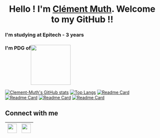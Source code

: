 <h1 align="center">Hello ! I'm <a href="https://www.linkedin.com/in/clement-muth/">Clément Muth</a>. Welcome to my GitHub !!</h1>

<h3>I'm studying at Epitech - 3 years</h3>
<h3 style="display: flex">I'm PDG of <a href="https://azinove.com"><img style="display: flex; margin: auto" src="https://azinove.com/static/images/azinove-brand.png" width="130px"/></a></h3>

[![Clement-Muth's GitHub stats](https://github-readme-stats.vercel.app/api?username=Clement-Muth&show_icons=true&theme=radical)](https://github.com/Clement-Muth?tab=repositories)
[![Top Langs](https://github-readme-stats.vercel.app/api/top-langs/?username=Clement-Muth&layout=compact&show_icons=true&theme=radical)](https://github.com/Clement-Muth?tab=repositories)
[![Readme Card](https://github-readme-stats.vercel.app/api/pin/?username=Clement-Muth&repo=clibrary&show_icons=true&theme=radical)](https://github.com/Clement-Muth/clibrary)
[![Readme Card](https://github-readme-stats.vercel.app/api/pin/?username=Clement-Muth&repo=dashboard_youtube&show_icons=true&theme=radical)](https://github.com/Clement-Muth/dashboard_youtube)
[![Readme Card](https://github-readme-stats.vercel.app/api/pin/?username=Clement-Muth&repo=CPE_corewar_2019&show_icons=true&theme=radical)](https://github.com/Clement-Muth/CPE_corewar_2019)
[![Readme Card](https://github-readme-stats.vercel.app/api/pin/?username=Clement-Muth&repo=my_rpg_2019&show_icons=true&theme=radical)](https://github.com/Clement-Muth/my_rpg_2019)

## Connect with me

|<a href="https://www.linkedin.com/in/clement-muth/"><img style="display: flex; margin: auto" src="https://upload.wikimedia.org/wikipedia/commons/thumb/c/ca/LinkedIn_logo_initials.png/768px-LinkedIn_logo_initials.png" width="30px"/></a>|<a href="https://discord.com/channels/480822766401093692"><img style="display: flex; margin: auto" src="https://japaniste.fr/wp-content/uploads/2019/12/discord-logo-png-transparent.png" width="30px"/></a>|
|----|----|

